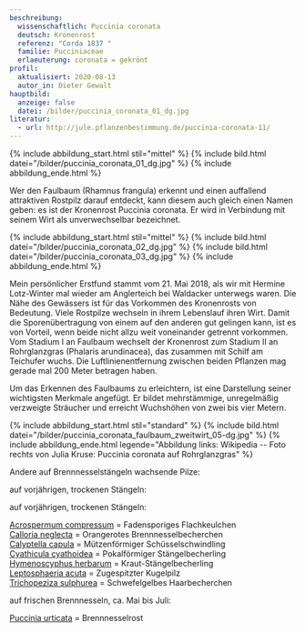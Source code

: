 ```yaml
---
beschreibung:
  wissenschaftlich: Puccinia coronata
  deutsch: Kronenrost
  referenz: "Corda 1837 "
  familie: Pucciniaceae
  erlaeuterung: coronata = gekrönt
profil:
  aktualisiert: 2020-08-13
  autor_in: Dieter Gewalt
hauptbild:
  anzeige: false
  datei: /bilder/puccinia_coronata_01_dg.jpg
literatur:
  - url: http://jule.pflanzenbestimmung.de/puccinia-coronata-11/
---
```

{% include abbildung_start.html stil="mittel" %}
{% include bild.html datei="/bilder/puccinia_coronata_01_dg.jpg" %}
{% include abbildung_ende.html %}

Wer den Faulbaum (Rhamnus frangula) erkennt und einen auffallend attraktiven Rostpilz darauf entdeckt, kann diesem auch gleich einen Namen geben: es ist der Kronenrost Puccinia coronata. Er wird in Verbindung mit seinem Wirt als unverwechselbar bezeichnet. 

{% include abbildung_start.html stil="mittel" %}
{% include bild.html datei="/bilder/puccinia_coronata_02_dg.jpg" %}
{% include bild.html datei="/bilder/puccinia_coronata_03_dg.jpg" %}
{% include abbildung_ende.html %}

Mein persönlicher Erstfund stammt vom 21. Mai 2018, als wir mit Hermine Lotz-Winter mal wieder am Anglerteich bei Waldacker unterwegs waren. Die Nähe des Gewässers ist für das Vorkommen des Kronenrosts von Bedeutung. Viele Rostpilze wechseln in ihrem Lebenslauf ihren Wirt. Damit die Sporenübertragung von einem auf den anderen gut gelingen kann, ist es von Vorteil, wenn beide nicht allzu weit voneinander getrennt vorkommen. Vom Stadium I an Faulbaum wechselt der Kronenrost zum Stadium II an Rohrglanzgras (Phalaris arundinacea), das zusammen mit Schilf am Teichufer wuchs. Die Luftlinienentfernung zwischen beiden Pflanzen mag gerade mal 200 Meter betragen haben.

Um das Erkennen des Faulbaums zu erleichtern, ist eine Darstellung seiner wichtigsten Merkmale angefügt. Er bildet mehrstämmige, unregelmäßig verzweigte Sträucher und erreicht Wuchshöhen von zwei bis vier Metern.

{% include abbildung_start.html stil="standard" %}
{% include bild.html datei="/bilder/puccinia_coronata_faulbaum_zweitwirt_05-dg.jpg" %}
{% include abbildung_ende.html legende="Abbildung links: Wikipedia   --        Foto rechts von Julia Kruse: Puccinia coronata auf Rohrglanzgras" %}

Andere auf Brennnesselstängeln wachsende Pilze:

auf vorjährigen, trockenen Stängeln:

auf vorjährigen, trockenen Stängeln:

[Acrospermum compressum](/pilze/acrospermum-fadensporiges-flachkeulchen)  =  Fadensporiges Flachkeulchen\
[Calloria neglecta](/pilze/calloria-neglecta-orangerotes-brennnesselbecherchen)  =  Orangerotes Brennnesselbecherchen\
[Calyptella capula](/pilze/calyptella-capula-mützenförmiger-schüsselschwindling)  =  Mützenförmiger Schüsselschwindling\
[Cyathicula cyathoidea](/pilze/cyathicula-cyathoidea-pokalförmiger-stängelbecherling)  =  Pokalförmiger Stängelbecherling\
[Hymenoscyphus herbarum](/pilze/hymenoscyhus-herbarum-kraut-stängelbecherling)  =  Kraut-Stängelbecherling\
[Leptosphaeria acuta](/pilze/leptosphaeria-acuta-zugespitzter-kugelpilz)  = Zugespitzter Kugelpilz\
[Trichopeziza sulphurea](/pilze/trichopeziza-sulphurea-schwefelgelbes-haarbecherchen)  =  Schwefelgelbes Haarbecherchen

auf frischen Brennnesseln, ca. Mai bis Juli:

[Puccinia urticata](/pilze/puccinia-urticata-brennnesselrost)  =  Brennnesselrost

